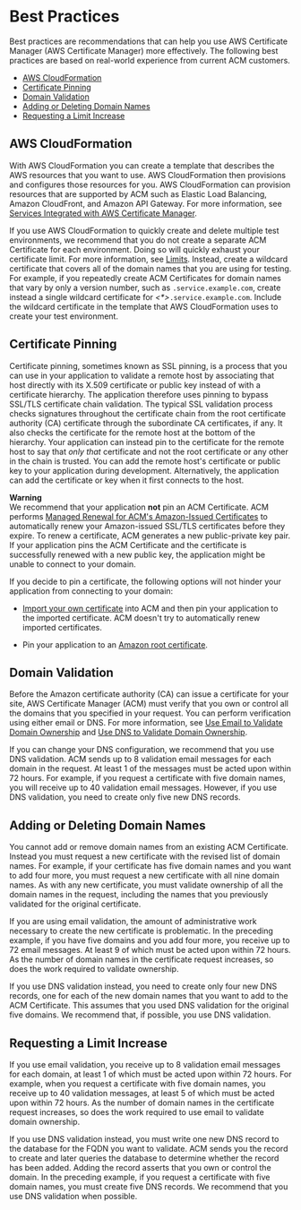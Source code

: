# Best Practices<a name="acm-bestpractices"></a>

 Best practices are recommendations that can help you use AWS Certificate Manager \(AWS Certificate Manager\) more effectively\. The following best practices are based on real\-world experience from current ACM customers\. 


+ [AWS CloudFormation](#best-practices-cloudformation)
+ [Certificate Pinning](#best-practices-pinning)
+ [Domain Validation](#best-practices-validating)
+ [Adding or Deleting Domain Names](#best-practices-add-delete)
+ [Requesting a Limit Increase](#best-practices-limit-increase)

## AWS CloudFormation<a name="best-practices-cloudformation"></a>

 With AWS CloudFormation you can create a template that describes the AWS resources that you want to use\. AWS CloudFormation then provisions and configures those resources for you\. AWS CloudFormation can provision resources that are supported by ACM such as Elastic Load Balancing, Amazon CloudFront, and Amazon API Gateway\. For more information, see [Services Integrated with AWS Certificate Manager](acm-services.md)\.

 If you use AWS CloudFormation to quickly create and delete multiple test environments, we recommend that you do not create a separate ACM Certificate for each environment\. Doing so will quickly exhaust your certificate limit\. For more information, see [Limits](acm-limits.md)\. Instead, create a wildcard certificate that covers all of the domain names that you are using for testing\. For example, if you repeatedly create ACM Certificates for domain names that vary by only a version number, such as *<version>*`.service.example.com`, create instead a single wildcard certificate for *<\*>*`.service.example.com`\. Include the wildcard certificate in the template that AWS CloudFormation uses to create your test environment\. 

## Certificate Pinning<a name="best-practices-pinning"></a>

Certificate pinning, sometimes known as SSL pinning, is a process that you can use in your application to validate a remote host by associating that host directly with its X\.509 certificate or public key instead of with a certificate hierarchy\. The application therefore uses pinning to bypass SSL/TLS certificate chain validation\. The typical SSL validation process checks signatures throughout the certificate chain from the root certificate authority \(CA\) certificate through the subordinate CA certificates, if any\. It also checks the certificate for the remote host at the bottom of the hierarchy\. Your application can instead pin to the certificate for the remote host to say that *only that* certificate and not the root certificate or any other in the chain is trusted\. You can add the remote host's certificate or public key to your application during development\. Alternatively, the application can add the certificate or key when it first connects to the host\.

**Warning**  
We recommend that your application **not** pin an ACM Certificate\. ACM performs [Managed Renewal for ACM's Amazon\-Issued Certificates](managed-renewal.md) to automatically renew your Amazon\-issued SSL/TLS certificates before they expire\. To renew a certificate, ACM generates a new public\-private key pair\. If your application pins the ACM Certificate and the certificate is successfully renewed with a new public key, the application might be unable to connect to your domain\.

If you decide to pin a certificate, the following options will not hinder your application from connecting to your domain:

+ [Import your own certificate](http://docs.aws.amazon.com/acm/latest/userguide/import-certificate.html) into ACM and then pin your application to the imported certificate\. ACM doesn't try to automatically renew imported certificates\.

+ Pin your application to an [ Amazon root certificate](https://www.amazontrust.com/repository/)\.

## Domain Validation<a name="best-practices-validating"></a>

Before the Amazon certificate authority \(CA\) can issue a certificate for your site, AWS Certificate Manager \(ACM\) must verify that you own or control all the domains that you specified in your request\. You can perform verification using either email or DNS\. For more information, see [Use Email to Validate Domain Ownership](gs-acm-validate-dns.md) and [Use DNS to Validate Domain Ownership](gs-acm-validate-dns.md)\. 

If you can change your DNS configuration, we recommend that you use DNS validation\. ACM sends up to 8 validation email messages for each domain in the request\. At least 1 of the messages must be acted upon within 72 hours\. For example, if you request a certificate with five domain names, you will receive up to 40 validation email messages\. However, if you use DNS validation, you need to create only five new DNS records\.

## Adding or Deleting Domain Names<a name="best-practices-add-delete"></a>

You cannot add or remove domain names from an existing ACM Certificate\. Instead you must request a new certificate with the revised list of domain names\. For example, if your certificate has five domain names and you want to add four more, you must request a new certificate with all nine domain names\. As with any new certificate, you must validate ownership of all the domain names in the request, including the names that you previously validated for the original certificate\. 

If you are using email validation, the amount of administrative work necessary to create the new certificate is problematic\. In the preceding example, if you have five domains and you add four more, you receive up to 72 email messages\. At least 9 of which must be acted upon within 72 hours\. As the number of domain names in the certificate request increases, so does the work required to validate ownership\. 

If you use DNS validation instead, you need to create only four new DNS records, one for each of the new domain names that you want to add to the ACM Certificate\. This assumes that you used DNS validation for the original five domains\. We recommend that, if possible, you use DNS validation\.

## Requesting a Limit Increase<a name="best-practices-limit-increase"></a>

If you use email validation, you receive up to 8 validation email messages for each domain, at least 1 of which must be acted upon within 72 hours\. For example, when you request a certificate with five domain names, you receive up to 40 validation messages, at least 5 of which must be acted upon within 72 hours\. As the number of domain names in the certificate request increases, so does the work required to use email to validate domain ownership\. 

If you use DNS validation instead, you must write one new DNS record to the database for the FQDN you want to validate\. ACM sends you the record to create and later queries the database to determine whether the record has been added\. Adding the record asserts that you own or control the domain\. In the preceding example, if you request a certificate with five domain names, you must create five DNS records\. We recommend that you use DNS validation when possible\. 